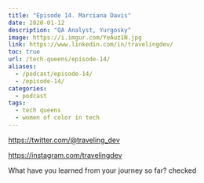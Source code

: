```yaml
---
title: "Episode 14. Marciana Davis"
date: 2020-01-12
description: "QA Analyst, Yurgosky"
image: https://i.imgur.com/YeAuz1N.jpg
link: https://www.linkedin.com/in/travelingdev/
toc: true
url: /tech-queens/episode-14/
aliases:
  - /podcast/episode-14/
  - /episode-14/
categories:
  - podcast
tags:
  - tech queens
  - women of color in tech
---
```


https://twitter.com/@traveling_dev

https://instagram.com/travelingdev

What have you learned from your journey so far? checked

